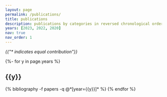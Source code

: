 ```yaml
---
layout: page
permalink: /publications/
title: publications
description: publications by categories in reversed chronological order.
years: [2023, 2022, 2020]
nav: true
nav_order: 1
---
```

<!-- _pages/publications.md -->
<div class="publications">

<em>{{"* indicates equal contribution"}}</em>

{%- for y in page.years %}
  <h2 class="year">{{y}}</h2>
  {% bibliography -f papers -q @*[year={{y}}]* %}
{% endfor %}

</div>
